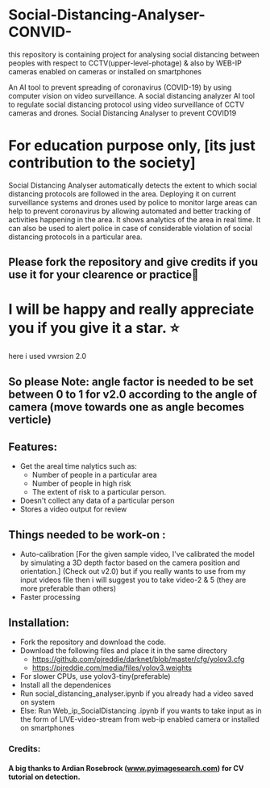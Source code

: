 # Social-Distancing-Analyser-CONVID-
this repository is containing project for analysing social distancing between peoples with respect to CCTV(upper-level-photage) &amp; also by WEB-IP cameras enabled on cameras or installed on smartphones 

An AI tool to prevent spreading of coronavirus (COVID-19) by using computer vision on video surveillance. A social distancing analyzer AI tool to regulate social distancing protocol using video surveillance of CCTV cameras and drones. Social Distancing Analyser to prevent COVID19

# For education purpose only, [its just  contribution to the  society]
Social Distancing Analyser automatically detects the extent to which social distancing protocols are followed in the area. Deploying it on current surveillance systems and drones used by police to monitor large areas can help to prevent coronavirus by allowing automated and better tracking of activities happening in the area. It shows analytics of the area in real time. It can also be used to alert police in case of considerable violation of social distancing protocols in a particular area.

## Please fork the repository and give credits if you use it for your clearence or practice🙂

# I will be happy and really appreciate you  if you give it a star. ⭐

here i used vwrsion 2.0
## So please Note: angle factor is needed to be set between 0 to 1 for v2.0 according to the angle of camera (move towards one as angle becomes verticle)

## Features:
* Get the areal time nalytics such as:
   - Number of people in a particular area
   - Number of people in high risk
   - The extent of risk to a particular person.
* Doesn't collect any data of a particular person
* Stores a video output for review

## Things needed to be work-on :
* Auto-calibration [For the given sample video, I've calibrated the model by simulating a 3D depth factor based on the camera position and orientation.] (Check out v2.0) but if you really wants to use from my input videos file then i will suggest you to take video-2 & 5 (they are more preferable than others)
* Faster processing

## Installation:
* Fork the repository and download the code.
* Download the following files and place it in the same directory
  - https://github.com/pjreddie/darknet/blob/master/cfg/yolov3.cfg
  - https://pjreddie.com/media/files/yolov3.weights
* For slower CPUs, use yolov3-tiny(preferable)
* Install all the dependenices
* Run social_distancing_analyser.ipynb if you already had a video saved on system 
* Else: Run Web_ip_SocialDistancing .ipynb if you wants to take input as in the form of LIVE-video-stream from web-ip enabled camera or installed on smartphones

### Credits:
#### A big thanks to Ardian Rosebrock (www.pyimagesearch.com) for CV tutorial on detection.
